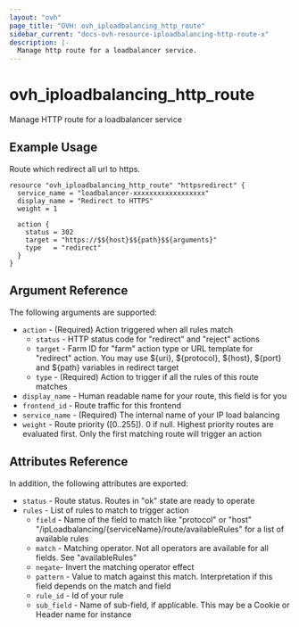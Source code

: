```yaml
---
layout: "ovh"
page_title: "OVH: ovh_iploadbalancing_http_route"
sidebar_current: "docs-ovh-resource-iploadbalancing-http-route-x"
description: |-
  Manage http route for a loadbalancer service.
---
```


# ovh_iploadbalancing_http_route

Manage HTTP route for a loadbalancer service

## Example Usage

Route which redirect all url to https.

```hcl
resource "ovh_iploadbalancing_http_route" "httpsredirect" {
  service_name = "loadbalancer-xxxxxxxxxxxxxxxxxx"
  display_name = "Redirect to HTTPS"
  weight = 1

  action {
    status = 302
    target = "https://$${host}$${path}$${arguments}"
    type   = "redirect"
  }
}
```

## Argument Reference

The following arguments are supported:

* `action` - (Required) Action triggered when all rules match
   * `status` - HTTP status code for "redirect" and "reject" actions
   * `target` - Farm ID for "farm" action type or URL template for "redirect" action. You may use ${uri}, ${protocol}, ${host}, ${port} and ${path} variables in redirect target
   * `type` - (Required) Action to trigger if all the rules of this route matches
* `display_name` - Human readable name for your route, this field is for you
* `frontend_id` - Route traffic for this frontend
* `service_name` - (Required) The internal name of your IP load balancing
* `weight` - Route priority ([0..255]). 0 if null. Highest priority routes are evaluated first. Only the first matching route will trigger an action

## Attributes Reference

In addition, the following attributes are exported:

* `status` - Route status. Routes in "ok" state are ready to operate
* `rules` - List of rules to match to trigger action
   * `field` - Name of the field to match like "protocol" or "host" "/ipLoadbalancing/{serviceName}/route/availableRules" for a list of available rules
   * `match` - Matching operator. Not all operators are available for all fields. See "availableRules"
   * `negate`- Invert the matching operator effect
   * `pattern` - Value to match against this match. Interpretation if this field depends on the match and field
   * `rule_id` - Id of your rule
   * `sub_field` - Name of sub-field, if applicable. This may be a Cookie or Header name for instance

